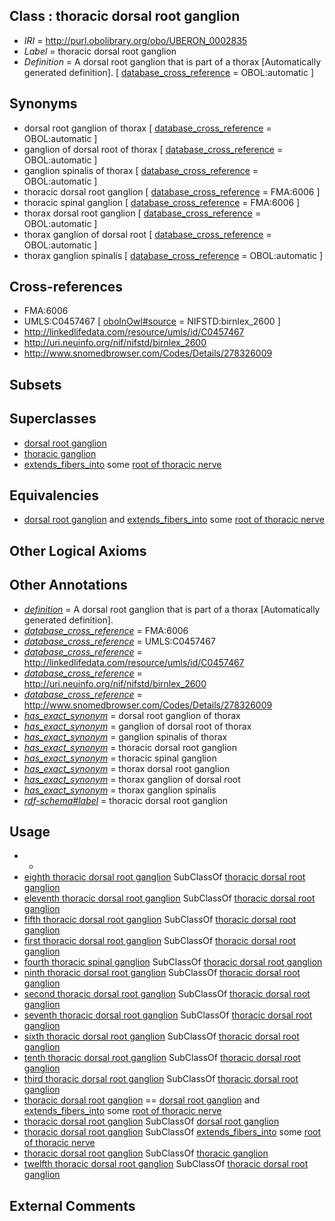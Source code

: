
## Class : thoracic dorsal root ganglion

 * *IRI* = http://purl.obolibrary.org/obo/UBERON_0002835
 * *Label* = thoracic dorsal root ganglion
 * *Definition* = A dorsal root ganglion that is part of a thorax [Automatically generated definition]. [ [database_cross_reference](../../ef/oboInOwl#hasDbXref.md) = OBOL:automatic ]

## Synonyms

 * dorsal root ganglion of thorax [ [database_cross_reference](../../ef/oboInOwl#hasDbXref.md) = OBOL:automatic ]
 * ganglion of dorsal root of thorax [ [database_cross_reference](../../ef/oboInOwl#hasDbXref.md) = OBOL:automatic ]
 * ganglion spinalis of thorax [ [database_cross_reference](../../ef/oboInOwl#hasDbXref.md) = OBOL:automatic ]
 * thoracic dorsal root ganglion [ [database_cross_reference](../../ef/oboInOwl#hasDbXref.md) = FMA:6006 ]
 * thoracic spinal ganglion [ [database_cross_reference](../../ef/oboInOwl#hasDbXref.md) = FMA:6006 ]
 * thorax dorsal root ganglion [ [database_cross_reference](../../ef/oboInOwl#hasDbXref.md) = OBOL:automatic ]
 * thorax ganglion of dorsal root [ [database_cross_reference](../../ef/oboInOwl#hasDbXref.md) = OBOL:automatic ]
 * thorax ganglion spinalis [ [database_cross_reference](../../ef/oboInOwl#hasDbXref.md) = OBOL:automatic ]

## Cross-references

 * FMA:6006
 * UMLS:C0457467 [ [oboInOwl#source](../../ce/oboInOwl#source.md) = NIFSTD:birnlex_2600 ]
 * http://linkedlifedata.com/resource/umls/id/C0457467
 * http://uri.neuinfo.org/nif/nifstd/birnlex_2600
 * http://www.snomedbrowser.com/Codes/Details/278326009

## Subsets


## Superclasses

 * [dorsal root ganglion](../../UBERON/44/UBERON_0000044.md)
 * [thoracic ganglion](../../UBERON/61/UBERON_0000961.md)
 * [extends_fibers_into](../../core#extends/to/core#extends_fibers_into.md) some [root of thoracic nerve](../../UBERON/30/UBERON_0009630.md)

## Equivalencies

 * [dorsal root ganglion](../../UBERON/44/UBERON_0000044.md) and [extends_fibers_into](../../core#extends/to/core#extends_fibers_into.md) some [root of thoracic nerve](../../UBERON/30/UBERON_0009630.md)

## Other Logical Axioms


## Other Annotations

 * *[definition](../../IAO/15/IAO_0000115.md)* = A dorsal root ganglion that is part of a thorax [Automatically generated definition].
 * *[database_cross_reference](../../ef/oboInOwl#hasDbXref.md)* = FMA:6006
 * *[database_cross_reference](../../ef/oboInOwl#hasDbXref.md)* = UMLS:C0457467
 * *[database_cross_reference](../../ef/oboInOwl#hasDbXref.md)* = http://linkedlifedata.com/resource/umls/id/C0457467
 * *[database_cross_reference](../../ef/oboInOwl#hasDbXref.md)* = http://uri.neuinfo.org/nif/nifstd/birnlex_2600
 * *[database_cross_reference](../../ef/oboInOwl#hasDbXref.md)* = http://www.snomedbrowser.com/Codes/Details/278326009
 * *[has_exact_synonym](../../ym/oboInOwl#hasExactSynonym.md)* = dorsal root ganglion of thorax
 * *[has_exact_synonym](../../ym/oboInOwl#hasExactSynonym.md)* = ganglion of dorsal root of thorax
 * *[has_exact_synonym](../../ym/oboInOwl#hasExactSynonym.md)* = ganglion spinalis of thorax
 * *[has_exact_synonym](../../ym/oboInOwl#hasExactSynonym.md)* = thoracic dorsal root ganglion
 * *[has_exact_synonym](../../ym/oboInOwl#hasExactSynonym.md)* = thoracic spinal ganglion
 * *[has_exact_synonym](../../ym/oboInOwl#hasExactSynonym.md)* = thorax dorsal root ganglion
 * *[has_exact_synonym](../../ym/oboInOwl#hasExactSynonym.md)* = thorax ganglion of dorsal root
 * *[has_exact_synonym](../../ym/oboInOwl#hasExactSynonym.md)* = thorax ganglion spinalis
 * *[rdf-schema#label](../../el/rdf-schema#label.md)* = thoracic dorsal root ganglion

## Usage

 * -
 * [eighth thoracic dorsal root ganglion](../../UBERON/51/UBERON_0002851.md) SubClassOf [thoracic dorsal root ganglion](../../UBERON/35/UBERON_0002835.md)
 * [eleventh thoracic dorsal root ganglion](../../UBERON/54/UBERON_0002854.md) SubClassOf [thoracic dorsal root ganglion](../../UBERON/35/UBERON_0002835.md)
 * [fifth thoracic dorsal root ganglion](../../UBERON/48/UBERON_0002848.md) SubClassOf [thoracic dorsal root ganglion](../../UBERON/35/UBERON_0002835.md)
 * [first thoracic dorsal root ganglion](../../UBERON/45/UBERON_0002845.md) SubClassOf [thoracic dorsal root ganglion](../../UBERON/35/UBERON_0002835.md)
 * [fourth thoracic spinal ganglion](../../UBERON/12/UBERON_0007712.md) SubClassOf [thoracic dorsal root ganglion](../../UBERON/35/UBERON_0002835.md)
 * [ninth thoracic dorsal root ganglion](../../UBERON/52/UBERON_0002852.md) SubClassOf [thoracic dorsal root ganglion](../../UBERON/35/UBERON_0002835.md)
 * [second thoracic dorsal root ganglion](../../UBERON/46/UBERON_0002846.md) SubClassOf [thoracic dorsal root ganglion](../../UBERON/35/UBERON_0002835.md)
 * [seventh thoracic dorsal root ganglion](../../UBERON/50/UBERON_0002850.md) SubClassOf [thoracic dorsal root ganglion](../../UBERON/35/UBERON_0002835.md)
 * [sixth thoracic dorsal root ganglion](../../UBERON/49/UBERON_0002849.md) SubClassOf [thoracic dorsal root ganglion](../../UBERON/35/UBERON_0002835.md)
 * [tenth thoracic dorsal root ganglion](../../UBERON/53/UBERON_0002853.md) SubClassOf [thoracic dorsal root ganglion](../../UBERON/35/UBERON_0002835.md)
 * [third thoracic dorsal root ganglion](../../UBERON/47/UBERON_0002847.md) SubClassOf [thoracic dorsal root ganglion](../../UBERON/35/UBERON_0002835.md)
 * [thoracic dorsal root ganglion](../../UBERON/35/UBERON_0002835.md) == [dorsal root ganglion](../../UBERON/44/UBERON_0000044.md) and [extends_fibers_into](../../core#extends/to/core#extends_fibers_into.md) some [root of thoracic nerve](../../UBERON/30/UBERON_0009630.md)
 * [thoracic dorsal root ganglion](../../UBERON/35/UBERON_0002835.md) SubClassOf [dorsal root ganglion](../../UBERON/44/UBERON_0000044.md)
 * [thoracic dorsal root ganglion](../../UBERON/35/UBERON_0002835.md) SubClassOf [extends_fibers_into](../../core#extends/to/core#extends_fibers_into.md) some [root of thoracic nerve](../../UBERON/30/UBERON_0009630.md)
 * [thoracic dorsal root ganglion](../../UBERON/35/UBERON_0002835.md) SubClassOf [thoracic ganglion](../../UBERON/61/UBERON_0000961.md)
 * [twelfth thoracic dorsal root ganglion](../../UBERON/55/UBERON_0002855.md) SubClassOf [thoracic dorsal root ganglion](../../UBERON/35/UBERON_0002835.md)

## External Comments


